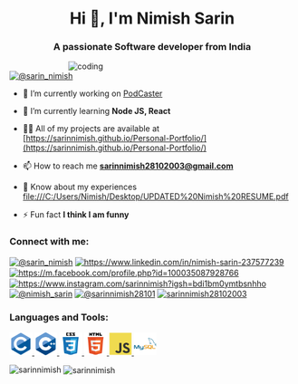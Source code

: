 <h1 align="center">Hi 👋, I'm Nimish Sarin</h1>
<h3 align="center">A passionate Software developer from India</h3>
<img align="right" alt="coding" width="400" src="https://camo.githubusercontent.com/0eda36005abd9bf7e72584afc2f6ef1e808a357cb65a07fc2fe5036ba5268df7/68747470733a2f2f692e70696e696d672e636f6d2f6f726967696e616c732f65382f66342f35332f65386634353334363961336563393765636433353464663436356437333931332e676966">



<p align="left"> <a href="https://twitter.com/@sarin_nimish" target="blank"><img src="https://img.shields.io/twitter/follow/@sarin_nimish?logo=twitter&style=for-the-badge" alt="@sarin_nimish" /></a> </p>

- 🔭 I’m currently working on [PodCaster](https://github.com/sarinnimish/PodCaster)

- 🌱 I’m currently learning **Node JS, React**

- 👨‍💻 All of my projects are available at [https://sarinnimish.github.io/Personal-Portfolio/](https://sarinnimish.github.io/Personal-Portfolio/)

- 📫 How to reach me **sarinnimish28102003@gmail.com**

- 📄 Know about my experiences [file:///C:/Users/Nimish/Desktop/UPDATED%20Nimish%20RESUME.pdf](file:///C:/Users/Nimish/Desktop/UPDATED%20Nimish%20RESUME.pdf)

- ⚡ Fun fact **I think I am funny**

<h3 align="left">Connect with me:</h3>
<p align="left">
<a href="https://twitter.com/@sarin_nimish" target="blank"><img align="center" src="https://raw.githubusercontent.com/rahuldkjain/github-profile-readme-generator/master/src/images/icons/Social/twitter.svg" alt="@sarin_nimish" height="30" width="40" /></a>
<a href="https://linkedin.com/in/https://www.linkedin.com/in/nimish-sarin-237577239" target="blank"><img align="center" src="https://raw.githubusercontent.com/rahuldkjain/github-profile-readme-generator/master/src/images/icons/Social/linked-in-alt.svg" alt="https://www.linkedin.com/in/nimish-sarin-237577239" height="30" width="40" /></a>
<a href="https://fb.com/https://m.facebook.com/profile.php?id=100035087928766" target="blank"><img align="center" src="https://raw.githubusercontent.com/rahuldkjain/github-profile-readme-generator/master/src/images/icons/Social/facebook.svg" alt="https://m.facebook.com/profile.php?id=100035087928766" height="30" width="40" /></a>
<a href="https://instagram.com/https://www.instagram.com/sarinnimish?igsh=bdi1bm0ymtbsnhho" target="blank"><img align="center" src="https://raw.githubusercontent.com/rahuldkjain/github-profile-readme-generator/master/src/images/icons/Social/instagram.svg" alt="https://www.instagram.com/sarinnimish?igsh=bdi1bm0ymtbsnhho" height="30" width="40" /></a>
<a href="https://www.youtube.com/c/@nimish_sarin" target="blank"><img align="center" src="https://raw.githubusercontent.com/rahuldkjain/github-profile-readme-generator/master/src/images/icons/Social/youtube.svg" alt="@nimish_sarin" height="30" width="40" /></a>
<a href="https://www.hackerrank.com/@sarinnimish28101" target="blank"><img align="center" src="https://raw.githubusercontent.com/rahuldkjain/github-profile-readme-generator/master/src/images/icons/Social/hackerrank.svg" alt="@sarinnimish28101" height="30" width="40" /></a>
<a href="https://www.leetcode.com/sarinnimish28102003" target="blank"><img align="center" src="https://raw.githubusercontent.com/rahuldkjain/github-profile-readme-generator/master/src/images/icons/Social/leet-code.svg" alt="sarinnimish28102003" height="30" width="40" /></a>
</p>

<h3 align="left">Languages and Tools:</h3>
<p align="left"> <a href="https://www.cprogramming.com/" target="_blank" rel="noreferrer"> <img src="https://raw.githubusercontent.com/devicons/devicon/master/icons/c/c-original.svg" alt="c" width="40" height="40"/> </a> <a href="https://www.w3schools.com/cpp/" target="_blank" rel="noreferrer"> <img src="https://raw.githubusercontent.com/devicons/devicon/master/icons/cplusplus/cplusplus-original.svg" alt="cplusplus" width="40" height="40"/> </a> <a href="https://www.w3schools.com/css/" target="_blank" rel="noreferrer"> <img src="https://raw.githubusercontent.com/devicons/devicon/master/icons/css3/css3-original-wordmark.svg" alt="css3" width="40" height="40"/> </a> <a href="https://www.w3.org/html/" target="_blank" rel="noreferrer"> <img src="https://raw.githubusercontent.com/devicons/devicon/master/icons/html5/html5-original-wordmark.svg" alt="html5" width="40" height="40"/> </a> <a href="https://developer.mozilla.org/en-US/docs/Web/JavaScript" target="_blank" rel="noreferrer"> <img src="https://raw.githubusercontent.com/devicons/devicon/master/icons/javascript/javascript-original.svg" alt="javascript" width="40" height="40"/> </a> <a href="https://www.mysql.com/" target="_blank" rel="noreferrer"> <img src="https://raw.githubusercontent.com/devicons/devicon/master/icons/mysql/mysql-original-wordmark.svg" alt="mysql" width="40" height="40"/> </a> </p>

<p><img align="left" src="https://github-readme-stats.vercel.app/api/top-langs?username=sarinnimish&show_icons=true&locale=en&layout=compact" alt="sarinnimish" /></p>

<p>&nbsp;<img align="center" src="https://github-readme-stats.vercel.app/api?username=sarinnimish&show_icons=true&locale=en" alt="sarinnimish" /></p>
